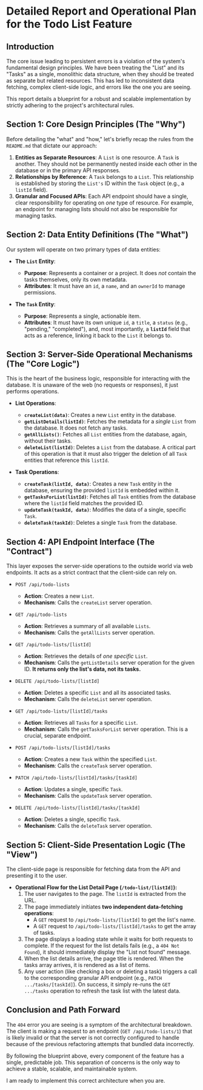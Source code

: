 
# Detailed Report and Operational Plan for the Todo List Feature

## Introduction

The core issue leading to persistent errors is a violation of the system's fundamental design principles. We have been treating the "List" and its "Tasks" as a single, monolithic data structure, when they should be treated as separate but related resources. This has led to inconsistent data fetching, complex client-side logic, and errors like the one you are seeing.

This report details a blueprint for a robust and scalable implementation by strictly adhering to the project's architectural rules.

## Section 1: Core Design Principles (The "Why")

Before detailing the "what" and "how," let's briefly recap the rules from the `README.md` that dictate our approach:

1.  **Entities as Separate Resources**: A `List` is one resource. A `Task` is another. They should not be permanently nested inside each other in the database or in the primary API responses.
2.  **Relationships by Reference**: A `Task` belongs to a `List`. This relationship is established by storing the `List's` ID within the `Task` object (e.g., a `listId` field).
3.  **Granular and Focused APIs**: Each API endpoint should have a single, clear responsibility for operating on *one* type of resource. For example, an endpoint for managing lists should not also be responsible for managing tasks.

## Section 2: Data Entity Definitions (The "What")

Our system will operate on two primary types of data entities:

*   **The `List` Entity**:
    *   **Purpose**: Represents a container or a project. It does *not* contain the tasks themselves, only its own metadata.
    *   **Attributes**: It must have an `id`, a `name`, and an `ownerId` to manage permissions.

*   **The `Task` Entity**:
    *   **Purpose**: Represents a single, actionable item.
    *   **Attributes**: It must have its own unique `id`, a `title`, a `status` (e.g., "pending," "completed"), and, most importantly, a **`listId`** field that acts as a reference, linking it back to the `List` it belongs to.

## Section 3: Server-Side Operational Mechanisms (The "Core Logic")

This is the heart of the business logic, responsible for interacting with the database. It is unaware of the web (no requests or responses), it just performs operations.

*   **List Operations**:
    *   **`createList(data)`**: Creates a new `List` entity in the database.
    *   **`getListDetails(listId)`**: Fetches the metadata for a *single* `List` from the database. It does not fetch any tasks.
    *   **`getAllLists()`**: Fetches all `List` entities from the database, again, without their tasks.
    *   **`deleteList(listId)`**: Deletes a `List` from the database. A critical part of this operation is that it must also trigger the deletion of all `Task` entities that reference this `listId`.

*   **Task Operations**:
    *   **`createTask(listId, data)`**: Creates a new `Task` entity in the database, ensuring the provided `listId` is embedded within it.
    *   **`getTasksForList(listId)`**: Fetches all `Task` entities from the database where the `listId` field matches the provided ID.
    *   **`updateTask(taskId, data)`**: Modifies the data of a single, specific `Task`.
    *   **`deleteTask(taskId)`**: Deletes a single `Task` from the database.

## Section 4: API Endpoint Interface (The "Contract")

This layer exposes the server-side operations to the outside world via web endpoints. It acts as a strict contract that the client-side can rely on.

*   `POST /api/todo-lists`
    *   **Action**: Creates a new `List`.
    *   **Mechanism**: Calls the `createList` server operation.

*   `GET /api/todo-lists`
    *   **Action**: Retrieves a summary of all available `Lists`.
    *   **Mechanism**: Calls the `getAllLists` server operation.

*   `GET /api/todo-lists/[listId]`
    *   **Action**: Retrieves the details of *one specific* `List`.
    *   **Mechanism**: Calls the `getListDetails` server operation for the given ID. **It returns only the list's data, not its tasks.**

*   `DELETE /api/todo-lists/[listId]`
    *   **Action**: Deletes a specific `List` and all its associated tasks.
    *   **Mechanism**: Calls the `deleteList` server operation.

*   `GET /api/todo-lists/[listId]/tasks`
    *   **Action**: Retrieves all `Tasks` for a specific `List`.
    *   **Mechanism**: Calls the `getTasksForList` server operation. This is a crucial, separate endpoint.

*   `POST /api/todo-lists/[listId]/tasks`
    *   **Action**: Creates a new `Task` within the specified `List`.
    *   **Mechanism**: Calls the `createTask` server operation.

*   `PATCH /api/todo-lists/[listId]/tasks/[taskId]`
    *   **Action**: Updates a single, specific `Task`.
    *   **Mechanism**: Calls the `updateTask` server operation.

*   `DELETE /api/todo-lists/[listId]/tasks/[taskId]`
    *   **Action**: Deletes a single, specific `Task`.
    *   **Mechanism**: Calls the `deleteTask` server operation.

## Section 5: Client-Side Presentation Logic (The "View")

The client-side page is responsible for fetching data from the API and presenting it to the user.

*   **Operational Flow for the List Detail Page (`/todo-list/[listId]`):**
    1.  The user navigates to the page. The `listId` is extracted from the URL.
    2.  The page immediately initiates **two independent data-fetching operations**:
        *   A `GET` request to `/api/todo-lists/[listId]` to get the list's name.
        *   A `GET` request to `/api/todo-lists/[listId]/tasks` to get the array of tasks.
    3.  The page displays a loading state while it waits for both requests to complete. If the request for the list details fails (e.g., a `404 Not Found`), it should immediately display the "List not found" message.
    4.  When the list details arrive, the page title is rendered. When the tasks array arrives, it is rendered as a list of items.
    5.  Any user action (like checking a box or deleting a task) triggers a call to the corresponding granular API endpoint (e.g., `PATCH .../tasks/[taskId]`). On success, it simply re-runs the `GET .../tasks` operation to refresh the task list with the latest data.

## Conclusion and Path Forward

The `404` error you are seeing is a symptom of the architectural breakdown. The client is making a request to an endpoint (`GET /api/todo-lists/1`) that is likely invalid or that the server is not correctly configured to handle because of the previous refactoring attempts that bundled data incorrectly.

By following the blueprint above, every component of the feature has a single, predictable job. This separation of concerns is the only way to achieve a stable, scalable, and maintainable system.

I am ready to implement this correct architecture when you are.
